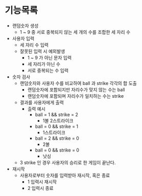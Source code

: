 # 기능목록

* 랜덤숫자 생성
    * 1 ~ 9 중 서로 중복되지 않는 세 개의 수를 조합한 세 자리 수
* 사용자 입력
    * 세 자리 수 입력
    * 잘못된 입력 시 예외발생
        * 1 ~ 9 가 아닌 문자 입력
        * 세 자리가 아닌 수
        * 서로 중복되는 수 입력
* 숫자 검사
    * 랜덤숫자와 사용자 수를 비교하여 ball 과 strike 각각의 합 도출
        * 랜덤숫자에 포함되지만 자리수가 맞지 않는 수는 ball
        * 랜덤숫자에 포함되며 자리수가 일치하는 수는 strike
    * 결과를 사용자에게 출력
        * 출력 예시
            * ball = 1 && strike = 2
                * 1볼 2스트라이크
            * ball = 0 && strike = 1
                * 1스트라이크
            * ball = 2 && strike = 0
                * 2볼
            * ball = 0 && strike = 0
                * 낫싱
    * 3 strike 인 경우 사용자의 승리로 한 게임이 끝난다.
* 재시작
    * 사용자로부터 숫자를 입력받아 재시작, 혹은 종료
        * 1 입력시 재시작
        * 2 입력시 종료
    